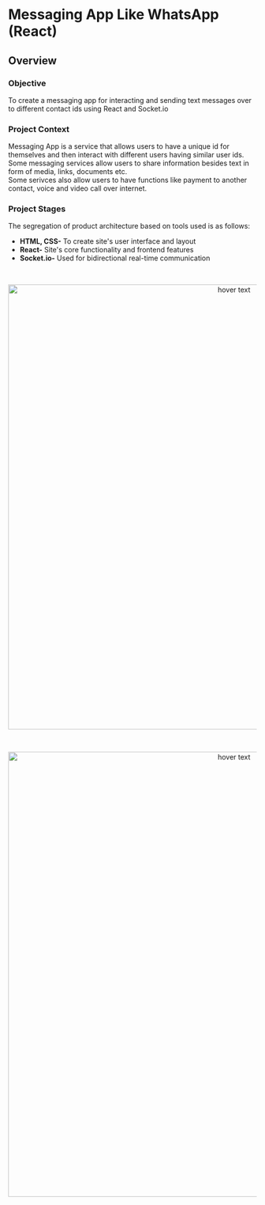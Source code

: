 # Messaging App Like WhatsApp (React)
## Overview
### Objective
To create a messaging app for interacting and sending text messages over to different contact ids using React and Socket.io 
<br>
### Project Context
Messaging App is a service that allows users to have a unique id for themselves and then interact with different users having 
similar user ids. Some messaging services allow users to share information besides text in form of media, links, documents etc.
<br>
Some serivces also allow users to have functions like payment to another contact, voice and video call over internet.
### Project Stages
The segregation of product architecture based on tools used is as follows:
<br>
- **HTML, CSS-** To create site's user interface and layout
- **React-** Site's core functionality and frontend features
- **Socket.io-** Used for bidirectional real-time communication
<br>
<p align="center">
  <img src="https://user-images.githubusercontent.com/87543207/169860702-785cb765-ef5e-4e2e-96ea-2c7abc290841.png" width="900" title="hover text">
</p>
<br>
<p align="center">
  <img src="https://user-images.githubusercontent.com/87543207/169860966-85351c84-66f5-4b26-8a0b-0f55ccf5959d.png" width="900" title="hover text">
</p>
